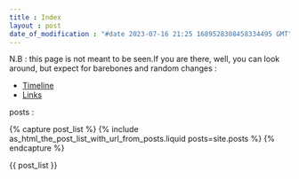 ```yaml
---
title : Index
layout : post
date_of_modification : "#date 2023-07-16 21:25 1689528308458334495 GMT"
---
```



N.B : this page is not meant to be seen.If you are there, well, you can look around, but expect for barebones and random changes :

- [Timeline](https://jeremyvlegros.github.io/website/timeline.html)
- [Links](https://jeremyvlegros.github.io/website/links)

posts :

{% capture post_list %}
{% include as_html_the_post_list_with_url_from_posts.liquid posts=site.posts %}
{% endcapture %}

{{ post_list }}


